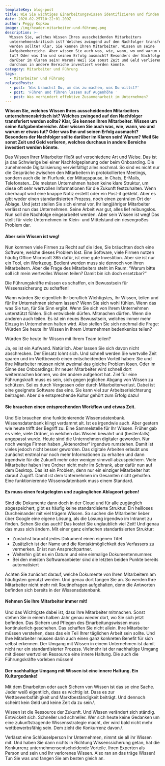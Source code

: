 ```yaml
---
templateKey: blog-post
title: Wie Sie wichtiges Einarbeitungswissen identifizieren und finden
date: 2020-02-25T10:22:01.209Z
author: Peggy Kopkow
image: /img/header-mitarbeiter-und-führung.png
description: >-
  Wissen Sie, welches Wissen Ihres ausscheidenden Mitarbeiters
  unternehmenskritisch ist? Welches zwingend auf den Nachfolger transferiert
  werden sollte? Klar, Sie kennen Ihren Mitarbeiter. Wissen um seine
  Aufgabenbereiche. Aber wissen Sie auch was, wie, wann, wo und warum er etwas
  tut? Oder was Ihn und seinen Erfolg ausmacht? Besonders der Nachfolger sollte
  darüber im Klaren sein! Warum? Weil Sie sonst Zeit und Geld verlieren, welches
  durchaus in andere Bereiche investiert werden könnte. 
category: Mitarbeiter und Führung
tags:
  - Mitarbeiter und Führung
relatedPosts:
  - post: 'Was brauchst Du, um das zu machen, was Du willst?'
  - post: 'Führen und führen lassen auf Augenhöhe '
  - post: Was verhindert effektive Zusammenarbeit im Unternehmen?
---
```

**Wissen Sie, welches Wissen Ihres ausscheidenden Mitarbeiters unternehmenskritisch ist? Welches zwingend auf den Nachfolger transferiert werden sollte? Klar, Sie kennen Ihren Mitarbeiter. Wissen um seine Aufgabenbereiche. Aber wissen Sie auch was, wie, wann, wo und warum er etwas tut? Oder was Ihn und seinen Erfolg ausmacht? Besonders der Nachfolger sollte darüber im Klaren sein! Warum? Weil Sie sonst Zeit und Geld verlieren, welches durchaus in andere Bereiche investiert werden könnte.** 

Das Wissen Ihrer Mitarbeiter fließt auf verschiedene Art und Weise. Das ist ja das Schwierige bei einer Nachfolgeplanung oder beim Onboarding. Die zunehmende Digitalisierung vervielfältigt alles nochmal. So sind es nicht nur die Gespräche zwischen den Mitarbeitern in protokollierten Meetings, sondern auch die im Flurfunk, der Mittagspause, in Chats, E-Mails, Telefonaten…Die meisten Unternehmen haben keine klare Struktur, um diese oft sehr wertvollen Informationen für die Zukunft festzuhalten. Wenn überhaupt wird eine knappe Notiz erstellt oder ein Post-it geklebt. Aber es gibt weder einen standardisierten Prozess, noch einen zentralen Ort der Ablage. Und jetzt stellen Sie sich einmal vor, Ihr langjähriger Mitarbeiter verlässt nun das Unternehmen. Seine Arbeit war gut, alles lief reibungslos. Nun soll die Nachfolge eingearbeitet werden. Aber sein Wissen ist weg! Das stellt für viele Unternehmen im Klein- und Mittelstand ein riesengroßes Problem dar.

#### Aber sein Wissen ist weg!

Nun kommen viele Firmen zu Recht auf die Idee, Sie bräuchten doch eine Software, welche dieses Problem löst. Eine Software, viele Firmen nutzen häufig Office Microsoft 365 dafür, ist eine gute Investition. Aber sie ist nur ein Tool, ein Werkzeug. Bedient werden muss sie dennoch von ihren Mitarbeitern.  Aber die Frage des Mitarbeiters steht im Raum: “Warum bitte soll ich mein wertvolles Wissen teilen? Damit bin ich doch ersetzbar?“ 

Die Führungskräfte müssen es schaffen, ein Bewusstsein für Wissenssicherung zu schaffen!

Wann würden Sie eigentlich Ihr beruflich Wichtigstes, Ihr Wissen, teilen und für Ihr Unternehmen sichern lassen? Wenn Sie sich wohl fühlen. Wenn das was Sie tun, für Sie Sinn ergibt. Wenn Sie sich von Ihrem Unternehmen unterstützt fühlen. Sich entwickeln dürfen. Mitmachen dürfen. Wenn die anderen auch teilen. Es ist ein neues Bewusstsein, welches immer mehr Einzug in Unternehmen halten wird. Also stellen Sie sich nochmal die Frage: Würden Sie heute Ihr Wissen in Ihrem Unternehmen bedenkenlos teilen?

Würden Sie heute Ihr Wissen mit Ihrem Team teilen?

Ja, es ist ein Aufwand. Natürlich. Aber lassen Sie sich davon nicht abschrecken. Der Einsatz lohnt sich. Und schnell werden Sie wertvolle Zeit sparen und im Wettbewerb einen entscheidenden Vorteil haben: Sie und Ihre Mitarbeiter müssen nicht zweimal das gleiche Problem lösen. Oder im Sinne des Onboardings: Ihr neuer Mitarbeiter wird schnell dort weitermachen können, wo der andere aufgehört hat. Ziel für eine Führungskraft muss es sein, sich gegen jeglichen Abgang von Wissen zu schützen. Sei es durch Vergessen oder durch Mitarbeiterverlust. Dabei ist eine geeignete Software das eine. Sie kann viel zur Arbeitserleichterung beitragen. Aber die entsprechende Kultur gehört zum Erfolg dazu!

#### Sie brauchen einen entsprechenden Workflow und etwas Zeit.

Und Sie brauchen eine funktionierende Wissensdatenbank. Wissensdatenbank klingt verdammt alt. Ist es irgendwie auch. Aber gestern wie heute trifft der Begriff zu. Eine Sammelstelle für Ihr Wissen. Früher gab es viele, viele Ordner, in welchen das Wissen bewahrt und (bestenfalls) angepasst wurde. Heute sind die Unternehmen digitaler geworden. Nur noch wenige Firmen haben „Aktenordner“ irgendwo rumstehen. Damit ist vieles jedoch nicht besser geworden. Das digitale Arbeiten erlaubt uns zunächst erstmal nur noch mehr Informationen zu erhalten und dann irgendwie für die Zukunft mehr oder weniger sinnvoll  abzuspeichern. Viele Mitarbeiter haben Ihre Ordner nicht mehr im Schrank, aber dafür nun auf dem Desktop. Das ist ein Problem, denn nur ein einziger Mitarbeiter hat darauf Zugriff. Damit ist dem Unternehmen im Gesamten nicht geholfen. Eine funktionierende Wissensdatenbank muss einem Standard.

#### Es muss einen festgelegten und zugänglichen Ablageort geben!

Sind die Dokumente dann doch in der Cloud und für alle zugänglich abgespeichert, gibt es häufig keine standardisierte Struktur. Ein heilloses Durcheinander mit viel trägem Wissen. So suchen die Mitarbeiter lieber über Google eine eigene Lösung, als die Lösung irgendwo im Intranet zu finden. Sehen Sie das auch? Das kostet Sie unglaublich viel Zeit! Und genau das muss sich ändern. Mit einer ganz einfachen standartisierten Struktur:

* Zunächst braucht jedes Dokument einen eigenen Titel
* Zusätzlich ist der Name und die Kontaktmöglichkeit des Verfassers zu vermerken. Er ist nun Ansprechpartner. 
* Weiterhin gibt es ein Datum und eine einmalige Dokumentennummer.
* Bei den meisten Softwareanbieter sind die letzten beiden Punkte bereits automatisiert

Achten Sie zunächst darauf, welche Dokumente von Ihren Mitarbeitern am häufigsten genutzt werden. Und genau dort fangen Sie an. So werden Ihre Mitarbeiter nicht mehr mit Routinefragen aufgehalten, denn die Antworten befinden sich bereits in der Wissensdatenbank.

#### Nehmen Sie Ihre Mitarbeiter immer mit!

Und das Wichtigste dabei ist, dass Ihre Mitarbeiter mitmachen. Sonst stehen Sie in einem halben Jahr genau wieder dort, wo Sie sich jetzt befinden. Das Sichern und Pflegen des Einarbeitungswissen muss kontinuierlich geschehen. Das schaffen Sie nicht allein. Ihre Mitarbeiter müssen verstehen, dass das ein Teil Ihrer täglichen Arbeit sein sollte. Und Ihre Mitarbeiter müssen darin auch einen ganz konkreten Benefit für sich selbst erkennen. Der Umgang mit Wissen in einem Unternehmen ist damit nicht nur ein standardisierter Prozess. Vielmehr ist der nachhaltige Umgang mit dieser wertvollen Ressource eine innere Haltung. Die auch die Führungskräfte vorleben müssen!

#### Der nachhaltige Umgang mit Wissen ist eine innere Haltung. Ein Kulturgedanke!

Mit dem Einarbeiten oder auch Sichern von Wissen ist das so eine Sache. Jeder weiß eigentlich, dass es wichtig ist. Dass es zur Wettbewerbsfähigkeit und Marktbeständigkeit beiträgt. Und dennoch scheint kein Geld und keine Zeit da zu sein.\

Wissen ist die Ressource der Zukunft. Und Wissen verändert sich ständig. Entwickelt sich. Schneller und schneller. Wer sich heute keine Gedanken um eine zukunftstragende Wissensstrategie macht, der wird bald nicht mehr wettbewerbsfähig sein. Dem zieht die Konkurrenz davon.\

Verlässt eine Schlüsselperson Ihr Unternehmen, nimmt sie all ihr Wissen mit. Und haben Sie dann nichts in Richtung Wissenssicherung getan, hat die Konkurrenz unternehmensentscheidende Vorteile. Ihren Experten als Person und sein und Ihr verlorenes Wissen. Also ran an das träge Wissen! Tun Sie was und fangen Sie am besten gleich an.
